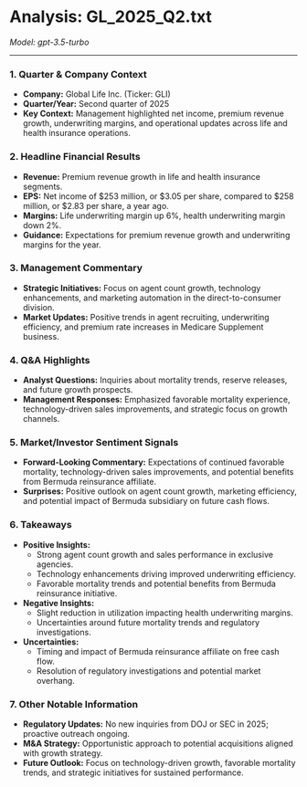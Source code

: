# Analysis: GL_2025_Q2.txt

*Model: gpt-3.5-turbo*

---

### 1. Quarter & Company Context
- **Company:** Global Life Inc. (Ticker: GLI)
- **Quarter/Year:** Second quarter of 2025
- **Key Context:** Management highlighted net income, premium revenue growth, underwriting margins, and operational updates across life and health insurance operations.

### 2. Headline Financial Results
- **Revenue:** Premium revenue growth in life and health insurance segments.
- **EPS:** Net income of $253 million, or $3.05 per share, compared to $258 million, or $2.83 per share, a year ago.
- **Margins:** Life underwriting margin up 6%, health underwriting margin down 2%.
- **Guidance:** Expectations for premium revenue growth and underwriting margins for the year.

### 3. Management Commentary
- **Strategic Initiatives:** Focus on agent count growth, technology enhancements, and marketing automation in the direct-to-consumer division.
- **Market Updates:** Positive trends in agent recruiting, underwriting efficiency, and premium rate increases in Medicare Supplement business.

### 4. Q&A Highlights
- **Analyst Questions:** Inquiries about mortality trends, reserve releases, and future growth prospects.
- **Management Responses:** Emphasized favorable mortality experience, technology-driven sales improvements, and strategic focus on growth channels.

### 5. Market/Investor Sentiment Signals
- **Forward-Looking Commentary:** Expectations of continued favorable mortality, technology-driven sales improvements, and potential benefits from Bermuda reinsurance affiliate.
- **Surprises:** Positive outlook on agent count growth, marketing efficiency, and potential impact of Bermuda subsidiary on future cash flows.

### 6. Takeaways
- **Positive Insights:**
  - Strong agent count growth and sales performance in exclusive agencies.
  - Technology enhancements driving improved underwriting efficiency.
  - Favorable mortality trends and potential benefits from Bermuda reinsurance initiative.
- **Negative Insights:**
  - Slight reduction in utilization impacting health underwriting margins.
  - Uncertainties around future mortality trends and regulatory investigations.
- **Uncertainties:**
  - Timing and impact of Bermuda reinsurance affiliate on free cash flow.
  - Resolution of regulatory investigations and potential market overhang.

### 7. Other Notable Information
- **Regulatory Updates:** No new inquiries from DOJ or SEC in 2025; proactive outreach ongoing.
- **M&A Strategy:** Opportunistic approach to potential acquisitions aligned with growth strategy.
- **Future Outlook:** Focus on technology-driven growth, favorable mortality trends, and strategic initiatives for sustained performance.